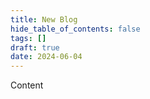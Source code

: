 ```yaml
---
title: New Blog
hide_table_of_contents: false
tags: []
draft: true
date: 2024-06-04
---
```

Content
